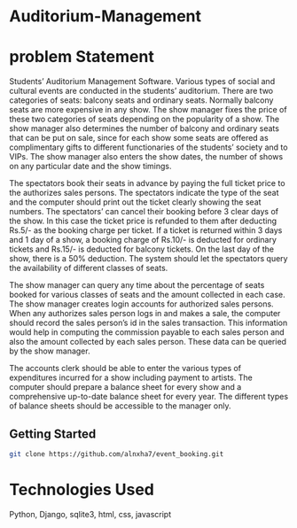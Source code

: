 # Auditorium-Management

# problem Statement

Students’ Auditorium Management Software. Various types of social and cultural events are conducted in the students’ auditorium. There are two categories of seats: balcony seats and ordinary seats.
Normally balcony seats are more expensive in any show. The show manager fixes the price of these two
categories of seats depending on the popularity of a show. The show manager also determines the number
of balcony and ordinary seats that can be put on sale, since for each show some seats are offered as complimentary gifts to different functionaries of the students’ society and to VIPs. The show manager also enters
the show dates, the number of shows on any particular date and the show timings.


The spectators book their seats in advance by paying the full ticket price to the authorizes sales persons.
The spectators indicate the type of the seat and the computer should print out the ticket clearly showing
the seat numbers. The spectators’ can cancel their booking before 3 clear days of the show. In this case
the ticket price is refunded to them after deducting Rs.5/- as the booking charge per ticket. If a ticket is
returned within 3 days and 1 day of a show, a booking charge of Rs.10/- is deducted for ordinary tickets
and Rs.15/- is deducted for balcony tickets. On the last day of the show, there is a 50% deduction. The
system should let the spectators query the availability of different classes of seats.


The show manager can query any time about the percentage of seats booked for various classes of seats and
the amount collected in each case. The show manager creates login accounts for authorized sales persons.
When any authorizes sales person logs in and makes a sale, the computer should record the sales person’s
id in the sales transaction. This information would help in computing the commission payable to each sales
person and also the amount collected by each sales person. These data can be queried by the show manager.



The accounts clerk should be able to enter the various types of expenditures incurred for a show including
payment to artists. The computer should prepare a balance sheet for every show and a comprehensive
up-to-date balance sheet for every year. The different types of balance sheets should be accessible to the
manager only.

 ## Getting Started

```bash
git clone https://github.com/alnxha7/event_booking.git
```
 
# Technologies Used

  Python, Django, sqlite3, html, css, javascript



  
  
